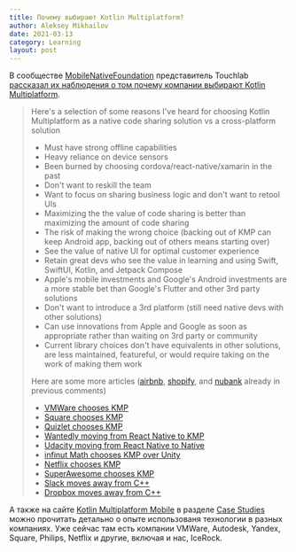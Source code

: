```yaml
---
title: Почему выбирают Kotlin Multiplatform?
author: Aleksey Mikhailov
date: 2021-03-13
category: Learning
layout: post
---
```


В сообществе [MobileNativeFoundation](https://github.com/MobileNativeFoundation) представитель Touchlab [рассказал их наблюдения о том почему компании выбирают Kotlin Multiplatform](https://github.com/MobileNativeFoundation/discussions/discussions/43#discussioncomment-476363).

> Here's a selection of some reasons I've heard for choosing Kotlin Multiplatform as a native code sharing solution vs a cross-platform solution
> 
> * Must have strong offline capabilities
> * Heavy reliance on device sensors
> * Been burned by choosing cordova/react-native/xamarin in the past
> * Don't want to reskill the team
> * Want to focus on sharing business logic and don't want to retool UIs
> * Maximizing the the value of code sharing is better than maximizing the amount of code sharing
> * The risk of making the wrong choice (backing out of KMP can keep Android app, backing out of others means starting over)
> * See the value of native UI for optimal customer experience
> * Retain great devs who see the value in learning and using Swift, SwiftUI, Kotlin, and Jetpack Compose
> * Apple's mobile investments and Google's Android investments are a more stable bet than Google's Flutter and other 3rd party solutions
> * Don't want to introduce a 3rd platform (still need native devs with other solutions)
> * Can use innovations from Apple and Google as soon as appropriate rather than waiting on 3rd party or community
> * Current library choices don't have equivalents in other solutions, are less maintained, featureful, or would require taking on the work of making them work
> 
> Here are some more articles ([airbnb](https://github.com/MobileNativeFoundation/discussions/discussions/43#discussioncomment-456753), [shopify](https://github.com/MobileNativeFoundation/discussions/discussions/43#discussioncomment-456753), and [nubank](https://github.com/MobileNativeFoundation/discussions/discussions/43#discussioncomment-434237) already in previous comments)
> 
> * [VMWare chooses KMP](https://medium.com/vmware-end-user-computing/adopting-a-cross-platform-strategy-for-mobile-apps-59495ffa23b0)
> * [Square chooses KMP](https://developer.squareup.com/blog/developing-on-ios-and-android/)
> * [Quizlet chooses KMP](https://medium.com/tech-quizlet/shared-code-at-quizlet-kotlin-multiplatform-2ee1b57646c)
> * [Wantedly moving from React Native to KMP](https://medium.com/wantedly-engineering/moving-from-react-native-to-kotlin-multiplatform-292c7569692)
> * [Udacity moving from React Native to Native](https://engineering.udacity.com/react-native-a-retrospective-from-the-mobile-engineering-team-at-udacity-89975d6a8102)
> * [infinut Math chooses KMP over Unity](https://medium.com/@anaredmond/unity-vs-kotlin-native-64cd75386357)
> * [Netflix chooses KMP](https://netflixtechblog.com/netflix-android-and-ios-studio-apps-kotlin-multiplatform-d6d4d8d25d23)
> * [SuperAwesome chooses KMP](https://www.superawesome.com/blog/how-we-developed-our-new-video-platform-rukkaz-as-a-cross-platform-mobile-app/)
> * [Slack moves away from C++](https://slack.engineering/client-consistency-at-slack-beyond-libslack/)
> * [Dropbox moves away from C++](https://dropbox.tech/mobile/the-not-so-hidden-cost-of-sharing-code-between-ios-and-android)

А также на сайте [Kotlin Multiplatform Mobile](https://kotlinlang.org/lp/mobile/) в разделе [Case Studies](https://kotlinlang.org/lp/mobile/case-studies/) можно прочитать детально о опыте использованя технологии в разных компаниях. Уже сейчас там есть компании VMWare, Autodesk, Yandex, Square, Philips, Netflix и другие, включая и нас, IceRock.